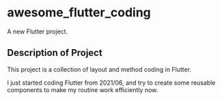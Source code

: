 # awesome_flutter_coding

A new Flutter project.

## Description of Project

This project is a collection of layout and method coding in Flutter.

I just started coding Flutter from 2021/06, and try to create some reusable components to make my routine work efficiently now. 


